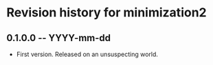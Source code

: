 # Revision history for minimization2

## 0.1.0.0 -- YYYY-mm-dd

* First version. Released on an unsuspecting world.
